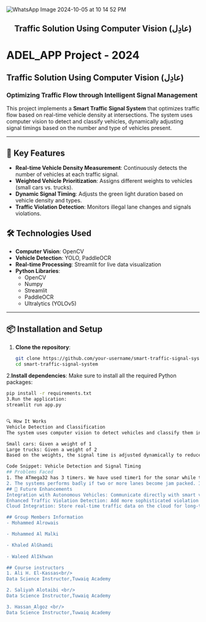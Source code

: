 ![WhatsApp Image 2024-10-05 at 10 14 52 PM](https://github.com/user-attachments/assets/6a1b3af0-d464-42ae-8590-535c7f2488a7)

<h2 align="center">Traffic Solution Using Computer Vision (عادِل)</h2>

# ADEL_APP Project - 2024
## Traffic Solution Using Computer Vision (عادِل)
### Optimizing Traffic Flow through Intelligent Signal Management

This project implements a **Smart Traffic Signal System** that optimizes traffic flow based on real-time vehicle density at intersections. The system uses computer vision to detect and classify vehicles, dynamically adjusting signal timings based on the number and type of vehicles present.

---

## 🚗 Key Features
- **Real-time Vehicle Density Measurement**: Continuously detects the number of vehicles at each traffic signal.
- **Weighted Vehicle Prioritization**: Assigns different weights to vehicles (small cars vs. trucks).
- **Dynamic Signal Timing**: Adjusts the green light duration based on vehicle density and types.
- **Traffic Violation Detection**: Monitors illegal lane changes and signals violations.

## 🛠 Technologies Used
- **Computer Vision**: OpenCV
- **Vehicle Detection**: YOLO, PaddleOCR
- **Real-time Processing**: Streamlit for live data visualization
- **Python Libraries**: 
  - OpenCV
  - Numpy
  - Streamlit
  - PaddleOCR
  - Ultralytics (YOLOv5)

---

## 📦 Installation and Setup

1. **Clone the repository**:
   ```bash
   git clone https://github.com/your-username/smart-traffic-signal-system.git
   cd smart-traffic-signal-system
2.**Install dependencies**: Make sure to install all the required Python packages:
```bash
pip install -r requirements.txt
3.Run the application:
streamlit run app.py


🔍 How It Works
Vehicle Detection and Classification
The system uses computer vision to detect vehicles and classify them into two categories:

Small cars: Given a weight of 1
Large trucks: Given a weight of 2
Based on the weights, the signal time is adjusted dynamically to reduce congestion.

Code Snippet: Vehicle Detection and Signal Timing
## Problems Faced
1. The ATmega32 has 3 timers. We have used timer1 for the sonar while timer0 for determining the time duration a vehicle remains stand still. That's why we have to use one microcontroller for each lane of any road. This leads to increased number of microcontrollers
2. The systems performs badly if two or more lanes become jam packed. In that case, the system serves only the jam packed roads while the other roads remains unserved.
## 🤖 Future Enhancements
Integration with Autonomous Vehicles: Communicate directly with smart vehicles to optimize traffic flow further.
Enhanced Traffic Violation Detection: Add more sophisticated violation detection features such as speed monitoring and red-light running.
Cloud Integration: Store real-time traffic data on the cloud for long-term analysis and improvements.

## Group Members Information
- Mohammed Alrowais 

- Mohammed Al Malki 

- Khaled AlGhamdi 
  
- Waleed AlIkhwan

## Course instructors
1. Ali H. El-Kassas<br/>
Data Science Instructor,Tuwaiq Academy 

2. Saliyah Alotaibi <br/>
Data Science Instructor,Tuwaiq Academy 

3. Hassan_Algoz <br/>
Data Science Instructor,Tuwaiq Academy 

